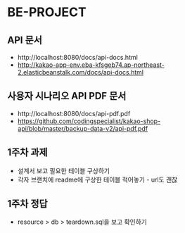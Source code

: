 # BE-PROJECT
## API 문서
- http://localhost:8080/docs/api-docs.html
- http://kakao-app-env.eba-kfsgeb74.ap-northeast-2.elasticbeanstalk.com/docs/api-docs.html
## 사용자 시나리오 API PDF 문서
- http://localhost:8080/docs/api-pdf.pdf
- https://github.com/codingspecialist/kakao-shop-api/blob/master/backup-data-v2/api-pdf.pdf
## 1주차 과제
- 설계서 보고 필요한 테이블 구상하기
- 각자 브랜치에 readme에 구상한 테이블 적어놓기 - url도 괜찮
## 1주차 정답
- resource > db > teardown.sql을 보고 확인하기
